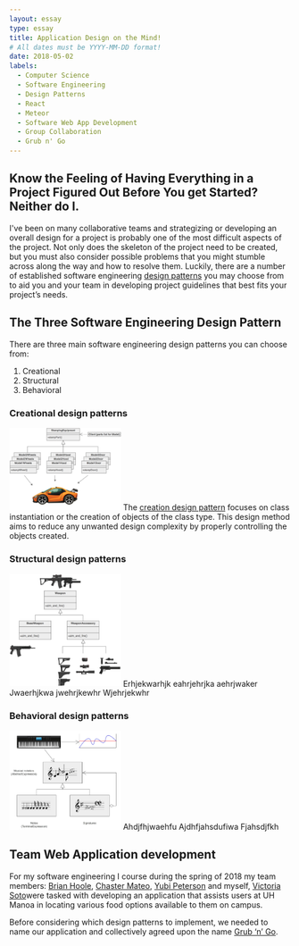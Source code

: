 ```yaml
---
layout: essay
type: essay
title: Application Design on the Mind!
# All dates must be YYYY-MM-DD format!
date: 2018-05-02
labels:
  - Computer Science
  - Software Engineering
  - Design Patterns
  - React
  - Meteor
  - Software Web App Development
  - Group Collaboration
  - Grub n' Go
---
```



## Know the Feeling of Having Everything in a Project Figured Out Before You get Started? Neither do I.

I've been on many collaborative teams and strategizing or developing an overall design for a project is probably one of the most difficult aspects of the project. Not only does the skeleton of the project need to be created, but you must also consider possible problems that you might stumble across along the way and how to resolve them. Luckily, there are a number of established software engineering <a href="https://sourcemaking.com/design_patterns">design patterns</a> you may choose from to aid you and your team in developing project guidelines that best fits your project’s needs.

## The Three Software Engineering Design Pattern

There are three main software engineering design patterns you can choose from:
1.	Creational
2.	Structural
3.	Behavioral

### Creational design patterns  
<img class="ui left floated rounded image" src="/images/creationalDP.png" style="max-width: 200px;" style="max-height: 200px;"/>
The <a href="https://sourcemaking.com/design_patterns/creational_patterns">creation design pattern</a> focuses on class instantiation or the creation of objects of the class type. This design method aims to reduce any unwanted design complexity by properly controlling the objects created. 
  
  
  


### Structural design patterns  
<img class="ui left floated rounded image" src="/images/structuralDP.png" style="max-width: 200px;" style="max-height: 200px;"/>
Erhjekwarhjk eahrjehrjka aehrjwaker
Jwaerhjkwa jwehrjkewhr 
Wjehrjekwhr  
  
  
  
  
  

### Behavioral design patterns  
<img class="ui left floated rounded image" src="/images/BehavioralDP.png " style="max-width: 200px;" style="max-height: 200px;"/>
Ahdjfhjwaehfu
Ajdhfjahsdufiwa
Fjahsdjfkh  
  
  
  



## Team Web Application development 
For my software engineering I course during the spring of 2018 my team members: [Brian Hoole](https://brianhoole.github.io), [Chaster Mateo](https://haychaster.github.io), [Yubi Peterson](https://notyubi.github.io) and myself, [Victoria Soto](https://victoria-soto.github.io)were tasked with developing an application that assists users at UH Manoa in locating various food options available to them on campus. 

Before considering which design patterns to implement, we needed to name our application and collectively agreed upon the name <a href="https://grubngo.github.io/">Grub ‘n’ Go</a>.
